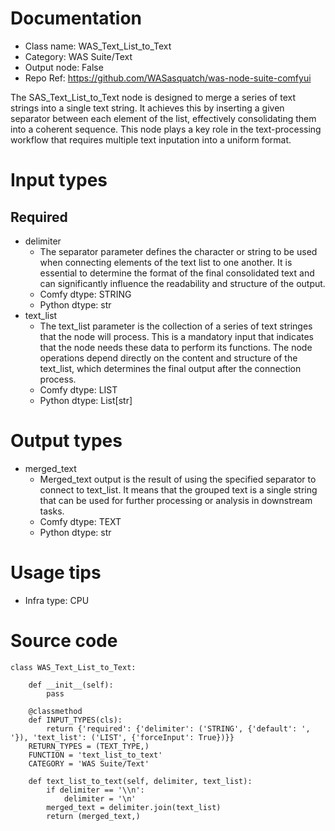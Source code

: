 # Documentation
- Class name: WAS_Text_List_to_Text
- Category: WAS Suite/Text
- Output node: False
- Repo Ref: https://github.com/WASasquatch/was-node-suite-comfyui

The SAS_Text_List_to_Text node is designed to merge a series of text strings into a single text string. It achieves this by inserting a given separator between each element of the list, effectively consolidating them into a coherent sequence. This node plays a key role in the text-processing workflow that requires multiple text inputation into a uniform format.

# Input types
## Required
- delimiter
    - The separator parameter defines the character or string to be used when connecting elements of the text list to one another. It is essential to determine the format of the final consolidated text and can significantly influence the readability and structure of the output.
    - Comfy dtype: STRING
    - Python dtype: str
- text_list
    - The text_list parameter is the collection of a series of text stringes that the node will process. This is a mandatory input that indicates that the node needs these data to perform its functions. The node operations depend directly on the content and structure of the text_list, which determines the final output after the connection process.
    - Comfy dtype: LIST
    - Python dtype: List[str]

# Output types
- merged_text
    - Merged_text output is the result of using the specified separator to connect to text_list. It means that the grouped text is a single string that can be used for further processing or analysis in downstream tasks.
    - Comfy dtype: TEXT
    - Python dtype: str

# Usage tips
- Infra type: CPU

# Source code
```
class WAS_Text_List_to_Text:

    def __init__(self):
        pass

    @classmethod
    def INPUT_TYPES(cls):
        return {'required': {'delimiter': ('STRING', {'default': ', '}), 'text_list': ('LIST', {'forceInput': True})}}
    RETURN_TYPES = (TEXT_TYPE,)
    FUNCTION = 'text_list_to_text'
    CATEGORY = 'WAS Suite/Text'

    def text_list_to_text(self, delimiter, text_list):
        if delimiter == '\\n':
            delimiter = '\n'
        merged_text = delimiter.join(text_list)
        return (merged_text,)
```